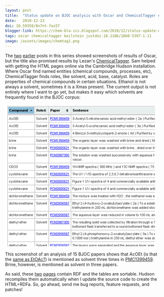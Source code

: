 ```yaml
---
layout: post
title:  "Status update on BJOC analysis with Oscar and ChemicalTagger #3"
date:   2010-12-23
doi: 10.59350/8n7nt-fas57
blogger-link: https://chem-bla-ics.blogspot.com/2010/12/status-update-on-bjoc-analysis-with_23.html
tags: oscar chemicaltagger beilstein justdoi:10.1186/1860-5397-1-11
image: /assets/images/chemtag1.png
---
```


The [two](http://chem-bla-ics.blogspot.com/2010/12/status-update-on-bjoc-analysis-with_11.html)
[earlier](http://chem-bla-ics.blogspot.com/2010/12/status-update-on-bjoc-analysis-with.html) posts
in this series showed screenshots of results of Oscar, but the title also promised results by Lezan's
[ChemicalTagger](http://www-ucc.ch.cam.ac.uk/products/software/chemicaltagger). Sam
helped with getting the HTML pages online via the Cambridge Hudson installation. Where
Oscar find named entities (chemical compounds, processes, etc), ChemicalTagger finds
roles, like solvent, acid, base, catalyst. Roles are properties of chemical compounds
in certain situations. Ethanol is not always a solvent, sometimes it is a Xmas present.
The current output is not entirely where I want to go yet, but makes it easy which
solvents are frequently found in the BJOC corpus:

![](/assets/images/chemtag1.png)

This screenshot of an analysis of 15 BJOC papers shows that AcOEt (is that the
[same as EtOAc?](http://lab.chempedia.com/questions/427/are-etoac-and-acoet-the-same))
is mentioned as solvent three times in [PMC1399459](http://www.ncbi.nlm.nih.gov/sites/ppmc/articles/PMC1399459).
Brine, however, is mentioned as solvent in three papers.

As said, these [two](https://hudson.ch.cam.ac.uk/job/oscar4-chebi/ws/target/output/bjoc.html)
[pages](https://hudson.ch.cam.ac.uk/job/oscar4-chebi/ws/target/output/roles.html) contain
RDF and the tables are sortable. Hudson recompiles them automatically when I update the
source code to create the HTML+RDFa. So, go ahead, send me bug reports, feature requests,
and patches!
